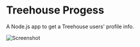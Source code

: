 # Treehouse Progess
A Node.js app to get a Treehouse users' profile info.

![Screenshot](https://www.dropbox.com/s/9qvu0gakdepr8hg/treehouse-progress.jpg?raw=1)